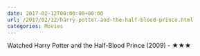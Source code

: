 ```yaml
---
date: 2017-02-12T00:00:00+00:00
url: /2017/02/12/harry-potter-and-the-half-blood-prince.html
categories: Movies
---
```

Watched Harry Potter and the Half-Blood Prince (2009) - ★★★




